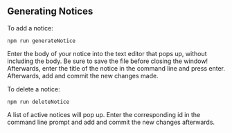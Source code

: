## Generating Notices

To add a notice:
```
npm run generateNotice
```
Enter the body of your notice into the text editor that pops up, without including the body. Be sure to save the file before closing the window!
Afterwards, enter the title of the notice in the command line and press enter. Afterwards, add and commit the new changes made.

To delete a notice:
```
npm run deleteNotice
```
A list of active notices will pop up. Enter the corresponding id in the command line prompt and add and commit the new changes afterwards.

